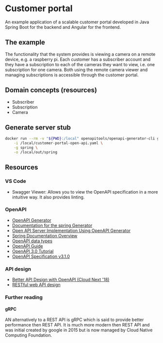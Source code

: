 # Customer portal
An example application of a scalable customer portal developed in Java Spring Boot for the backend and Angular for the frontend.


## The example
The functionality that the system provides is viewing a camera on a remote device, e.g. a 
raspberry pi. Each customer has a subscriber account and they have a subscription to 
each of the cameras they want to view, i.e. one subscription for one camera.
Both using the remote camera viewer and managing subscriptions is accessible through 
the customer portal.


## Domain concepts (resources)
- Subscriber 
- Subscription
- Camera

## Generate server stub
```bash
docker run --rm -v "${PWD}:/local" openapitools/openapi-generator-cli generate \
    -i /local/customer-portal-open-api.yaml \
    -g spring \
    -o /local/out/spring
```

## Resources
### VS Code
- Swagger Viewer: Allows you to view the OpenAPI specification in a more intuitive way. It also provides linting.


### OpenAPI
- [OpenAPI Generator](https://github.com/OpenAPITools/openapi-generator)
- [Documentation for the spring Generator](https://openapi-generator.tech/docs/generators/spring/)
- [Open API Server Implementation Using OpenAPI Generator](https://www.baeldung.com/java-openapi-generator-server)
- [Spring Documentation Overview](https://docs.spring.io/spring-boot/docs/current/reference/html/documentation.html#documentation)
- [OpenAPI data types](https://swagger.io/docs/specification/data-models/data-types/)
- [OpenAPI Guide](https://swagger.io/docs/specification/about/)
- [OpenAPI 3.0 Tutorial](https://support.smartbear.com/swaggerhub/docs/en/get-started/openapi-3-0-tutorial.html)
- [OpenAPI Specification v3.1.0](https://spec.openapis.org/oas/v3.1.0)


### API design
- [Better API Design with OpenAPI (Cloud Next '18)](https://www.youtube.com/watch?v=uBs6dfUgxcI)
- [RESTful web API design](https://learn.microsoft.com/en-us/azure/architecture/best-practices/api-design)


### Further reading
#### gRPC
AN alternatively to a REST API is gRPC which is said to provide better performance then REST API. It is much more modern then REST API and was initial created by google in 2015 but is now managed by Cloud Native Computing Foundation.